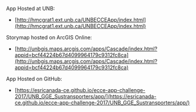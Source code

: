 App Hosted at UNB:
- [http://hmcgrat1.ext.unb.ca/UNBECCEApp/index.html](http://hmcgrat1.ext.unb.ca/UNBECCEApp/index.html)

Storymap hosted on ArcGIS Online:
- [http://unbgis.maps.arcgis.com/apps/Cascade/index.html?appid=bcf44224b67d4099964179c9312fc8ca](http://unbgis.maps.arcgis.com/apps/Cascade/index.html?appid=bcf44224b67d4099964179c9312fc8ca)

App Hosted on GitHub:
- [https://esricanada-ce.github.io/ecce-app-challenge-2017/UNB_GGE_Sustransporters/app/](https://esricanada-ce.github.io/ecce-app-challenge-2017/UNB_GGE_Sustransporters/app/)
